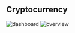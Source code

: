 ## Cryptocurrency 
![dashboard](https://snipboard.io/NQ3Vy4.jpg)
![overview](https://snipboard.io/iZ4YL7.jpg)
